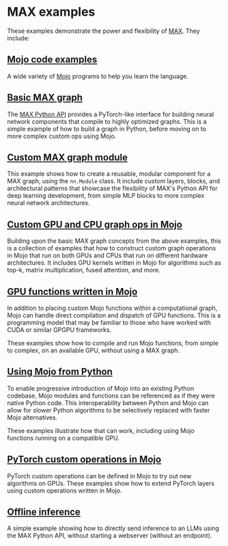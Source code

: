 # MAX examples

These examples demonstrate the power and flexibility of
[MAX](https://docs.modular.com/max/). They include:

## [Mojo code examples](mojo/)

A wide variety of [Mojo](https://docs.modular.com/mojo/manual/) programs
to help you learn the language.

## [Basic MAX graph](max-graph/)

The [MAX Python API](https://docs.modular.com/max/api/python/) provides a
PyTorch-like interface for building neural network components that compile to
highly optimized graphs. This is a simple example of how to build a graph in
Python, before moving on to more complex custom ops using Mojo.

## [Custom MAX graph module](custom-graph-module/)

This example shows how to create a reusable, modular component for a MAX graph,
using the `nn.Module` class. It include custom layers, blocks, and
architectural patterns that showcase the flexibility of MAX's Python API for
deep learning development, from simple MLP blocks to more complex neural
network architectures.

## [Custom GPU and CPU graph ops in Mojo](custom_ops/)

Building upon the basic MAX graph concepts from the above examples, this is a
collection of examples that how to construct custom graph operations in Mojo
that run on both GPUs and CPUs that run on different hardware architectures. It
includes GPU kernels written in Mojo for algorithms such as top-k, matrix
multiplication, fused attention, and more.

## [GPU functions written in Mojo](mojo/gpu-functions/)

In addition to placing custom Mojo functions within a computational graph, Mojo
can handle direct compilation and dispatch of GPU functions. This is a
programming model that may be familiar to those who have worked with CUDA or
similar GPGPU frameworks.

These examples show how to compile and run Mojo functions, from simple to
complex, on an available GPU, without using a MAX graph.

## [Using Mojo from Python](python_mojo_interop/)

To enable progressive introduction of Mojo into an existing Python codebase,
Mojo modules and functions can be referenced as if they were native Python
code. This interoperability between Python and Mojo can allow for slower Python
algorithms to be selectively replaced with faster Mojo alternatives.

These examples illustrate how that can work, including using Mojo functions
running on a compatible GPU.

## [PyTorch custom operations in Mojo](pytorch_custom_ops/)

PyTorch custom operations can be defined in Mojo to try out new algorithms on
GPUs. These examples show how to extend PyTorch layers using custom operations
written in Mojo.

## [Offline inference](offline-inference/)

A simple example showing how to directly send inference to an LLMs using the
MAX Python API, without starting a webserver (without an endpoint).
